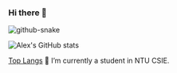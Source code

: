 ### Hi there 👋

<!--
**Alx-Lai/Alx-Lai** is a ✨ _special_ ✨ repository because its `README.md` (this file) appears on your GitHub profile.

Here are some ideas to get you started:

- 🔭 I’m currently working on ...
- 🌱 I’m currently learning ...
- 👯 I’m looking to collaborate on ...
- 🤔 I’m looking for help with ...
- 💬 Ask me about ...
- 📫 How to reach me: ...
- 😄 Pronouns: ...
- ⚡ Fun fact: ...
-->
<picture>
  <source media="(prefers-color-scheme: dark)" srcset="https://github.com/Alx-Lai/Alx-Lai/raw/output/github-contribution-grid-snake-dark.svg" />
  <source media="(prefers-color-scheme: light)" srcset="https://github.com/Alx-Lai/Alx-Lai/raw/output/github-contribution-grid-snake.svg" />
  <img alt="github-snake" src="https://github.com/Alx-Lai/Alx-Lai/raw/output/github-contribution-grid-snake-dark.svg" />
</picture>

![Alex's GitHub stats](https://github-readme-stats.vercel.app/api?username=alx-lai&show_icons=true&theme=transparent)

[Top Langs](https://github-readme-stats.vercel.app/api/top-langs/?username=alx-lai&layout=compact)
🏫 I’m currently a student in NTU CSIE.
